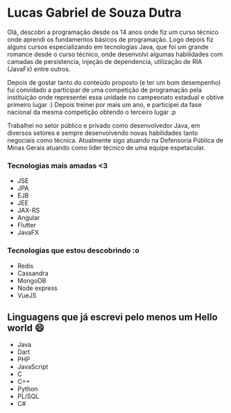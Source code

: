# Lucas Gabriel de Souza Dutra
Olá, descobri a programação desde os 14 anos onde fiz um curso técnico onde aprendi os fundamentos básicos de programação. 
Logo depois fiz alguns cursos especializando em tecnologias Java, que foi um grande romance desde o curso técnico, onde desenvolvi
algumas habilidades com camadas de persistencia, injeção de dependencia, utilização de RIA (JavaFx) entre outros.

Depois de gostar tanto do conteúdo proposto (e ter um bom desempenho) fui convidado a participar de uma competição de programação
pela instituição onde representei essa unidade no campeonato estadual e obtive primeiro lugar :) Depois treinei por mais um ano, e 
participei da fase nacional da mesma competição obtendo o terceiro lugar :p

Trabalhei no setor público e privado como desenvolvedor Java, em diversos setores e sempre desenvolvendo novas habilidades tanto 
negociais como técnica. Atualmente sigo atuando na Defensoria Pública de Minas Gerais atuando como lider técnico de uma equipe 
espetacular.   

### Tecnologias mais amadas <3
 - JSE
 - JPA
 - EJB
 - JEE
 - JAX-RS
 - Angular
 - Flutter
 - JavaFX
### Tecnologias que estou descobrindo :o
 - Redis
 - Cassandra
 - MongoDB
 - Node express
 - VueJS

## Linguagens que já escrevi pelo menos um Hello world 😄
- Java
- Dart
- PHP
- JavaScript
- C
- C++
- Python
- PL/SQL
- C#


<!--
**lucasbiel7/lucasbiel7** is a ✨ _special_ ✨ repository because its `README.md` (this file) appears on your GitHub profile.

Here are some ideas to get you started:

- 🔭 I’m currently working on ...
- 🌱 I’m currently learning ...
- 👯 I’m looking to collaborate on ...
- 🤔 I’m looking for help with ...
- 💬 Ask me about ...
- 📫 How to reach me: ...
- 😄 Pronouns: ...
- ⚡ Fun fact: ...
-->
